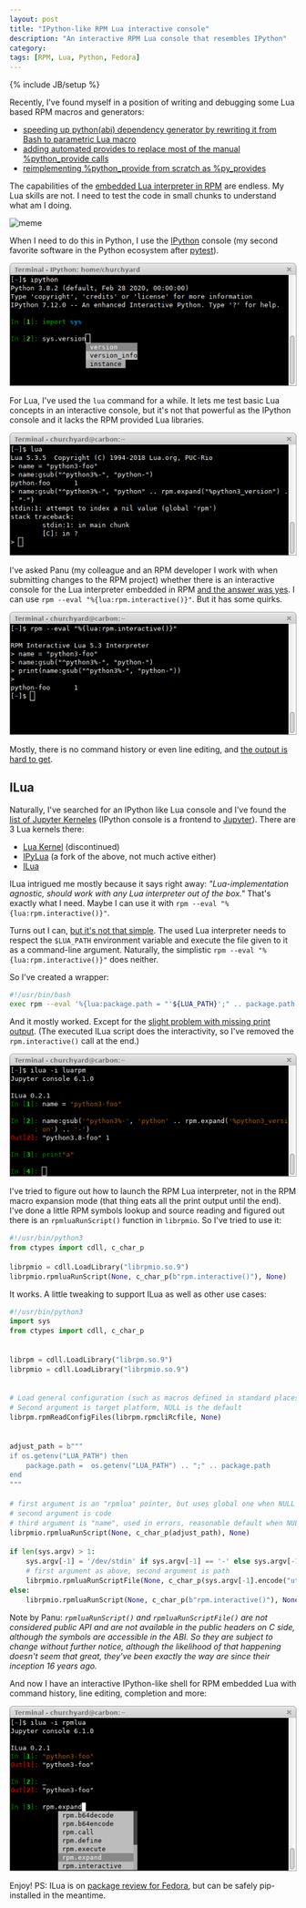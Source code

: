 ```yaml
---
layout: post
title: "IPython-like RPM Lua interactive console"
description: "An interactive RPM Lua console that resembles IPython"
category: 
tags: [RPM, Lua, Python, Fedora]
---
```

{% include JB/setup %}

Recently, I've found myself in a position of writing and debugging some Lua based RPM macros and generators:

- [speeding up python(abi) dependency generator by rewriting it from Bash to parametric Lua macro](https://github.com/rpm-software-management/rpm/pull/1153)
- [adding automated provides to replace most of the manual %python_provide calls](https://src.fedoraproject.org/rpms/python-rpm-generators/pull-request/7)
- [reimplementing %python_provide from scratch as %py_provides](https://src.fedoraproject.org/rpms/python-rpm-macros/pull-request/52)

The capabilities of the [embedded Lua interpreter in RPM](https://rpm.org/user_doc/lua.html) are endless. My Lua skills are not. I need to test the code in small chunks to understand what am I doing.

![meme](https://i.kym-cdn.com/entries/icons/original/000/008/342/ihave.jpg)

When I need to do this in Python, I use the [IPython](https://ipython.org/) console (my second favorite software in the Python ecosystem after [pytest](https://docs.pytest.org/)).

![IPython console](/assets/2020-05-14-ilua-rpm-console/ipython.png)

For Lua, I've used the `lua` command for a while. It lets me test basic Lua concepts in an interactive console, but it's not that powerful as the IPython console and it lacks the RPM provided Lua libraries.

![Basic Lua console](/assets/2020-05-14-ilua-rpm-console/lua.png)

I've asked Panu (my colleague and an RPM developer I work with when submitting changes to the RPM project) whether there is an interactive console for the Lua interpreter embedded in RPM [and the answer was yes](https://github.com/rpm-software-management/rpm/pull/1153#discussion_r401514078). I can use `rpm --eval "%{lua:rpm.interactive()}"`. But it has some quirks.

![Basic RPM Lua interactive shell](/assets/2020-05-14-ilua-rpm-console/rpm-interactive.png)

Mostly, there is no command history or even line editing, and [the output is hard to get](https://github.com/rpm-software-management/rpm/issues/1215).

## ILua

Naturally, I've searched for an IPython like Lua console and I've found the [list of Jupyter Kerneles](https://github.com/jupyter/jupyter/wiki/Jupyter-kernels) (IPython console is a frontend to [Jupyter](https://jupyter.org/)). There are 3 Lua kernels there:

- [Lua Kernel](https://github.com/neomantra/lua_ipython_kernel) (discontinued)
- [IPyLua](https://github.com/pakozm/IPyLua) (a fork of the above, not much active either)
- [ILua](https://github.com/guysv/ilua)

ILua intrigued me mostly because it says right away: *"Lua-implementation agnostic, should work with any Lua interpreter out of the box."* That's exactly what I need. Maybe I can use it with `rpm --eval "%{lua:rpm.interactive()}"`.

Turns out I can, [but it's not that simple](https://github.com/guysv/ilua/issues/10). The used Lua interpreter needs to respect the `$LUA_PATH` environment variable and execute the file given to it as a command-line argument. Naturally, the simplistic `rpm --eval "%{lua:rpm.interactive()}"` does neither.

So I've created a wrapper:

```bash
#!/usr/bin/bash
exec rpm --eval '%{lua:package.path = "'${LUA_PATH}';" .. package.path;'"$(cat "$@")"';rpm.interactive()}'
```

And it mostly worked. Except for the [slight problem with missing print output](https://github.com/rpm-software-management/rpm/issues/1215). (The executed ILua script does the interactivity, so I've removed the `rpm.interactive()` call at the end.)

![ILua using a Bash wrapper over RPM Lua](/assets/2020-05-14-ilua-rpm-console/bash-wrapper.png)

I've tried to figure out how to launch the RPM Lua interpreter, not in the RPM macro expansion mode (that thing eats all the print output until the end). I've done a little RPM symbols lookup and source reading and figured out there is an `rpmluaRunScript()` function in `librpmio`. So I've tried to use it:

```python
#!/usr/bin/python3
from ctypes import cdll, c_char_p

librpmio = cdll.LoadLibrary("librpmio.so.9")
librpmio.rpmluaRunScript(None, c_char_p(b"rpm.interactive()"), None)
```

It works. A little tweaking to support ILua as well as other use cases:

```python
#!/usr/bin/python3
import sys
from ctypes import cdll, c_char_p


librpm = cdll.LoadLibrary("librpm.so.9")
librpmio = cdll.LoadLibrary("librpmio.so.9")


# Load general configuration (such as macros defined in standard places)
# Second argument is target platform, NULL is the default
librpm.rpmReadConfigFiles(librpm.rpmcliRcfile, None)


adjust_path = b"""
if os.getenv("LUA_PATH") then
    package.path =  os.getenv("LUA_PATH") .. ";" .. package.path
end
"""

# first argument is an "rpmlua" pointer, but uses global one when NULL
# second argument is code
# third argument is "name", used in errors, reasonable default when NULL
librpmio.rpmluaRunScript(None, c_char_p(adjust_path), None)

if len(sys.argv) > 1:
    sys.argv[-1] = '/dev/stdin' if sys.argv[-1] == '-' else sys.argv[-1]
    # first argument as above, second argument is path
    librpmio.rpmluaRunScriptFile(None, c_char_p(sys.argv[-1].encode("utf-8")))
else:
    librpmio.rpmluaRunScript(None, c_char_p(b"rpm.interactive()"), None)
```

Note by Panu: *`rpmluaRunScript()` and `rpmluaRunScriptFile()` are not considered public API and are not available in the public headers on C side, although the symbols are accessible in the ABI. So they are subject to change without further notice, although the likelihood of that happening doesn't seem that great, they've been exactly the way are since their inception 16 years ago.*

And now I have an interactive IPython-like shell for RPM embedded Lua with command history, line editing, completion and more:

![ILua using a Python ctypes wrapper over RPM Lua](/assets/2020-05-14-ilua-rpm-console/irpmlua.png)

Enjoy! PS: ILua is on [package review for Fedora](https://bugzilla.redhat.com/show_bug.cgi?id=1834280), but can be safely pip-installed in the meantime.

